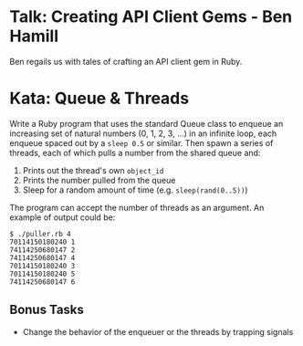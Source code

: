 # Talk: Creating API Client Gems - Ben Hamill

Ben regails us with tales of crafting an API client gem in Ruby.

# Kata: Queue & Threads

Write a Ruby program that uses the standard Queue class to enqueue an
increasing set of natural numbers (0, 1, 2, 3, ...) in an infinite loop, each
enqueue spaced out by a `sleep 0.5` or similar. Then spawn a series of
threads, each of which pulls a number from the shared queue and:

 1. Prints out the thread's own `object_id`
 2. Prints the number pulled from the queue
 3. Sleep for a random amount of time (e.g. `sleep(rand(0..5))`)

The program can accept the number of threads as an argument. An example of
output could be:

    $ ./puller.rb 4
    70114150180240 1
    74114250680147 2
    74114250680147 4
    70114150180240 3
    70114150180240 5
    74114250680147 6

## Bonus Tasks

 * Change the behavior of the enqueuer or the threads by trapping signals
